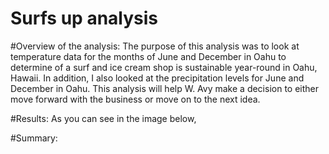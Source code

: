# Surfs up analysis

#Overview of the analysis:
The purpose of this analysis was to look at temperature data for the months of June and December in Oahu to determine of a surf and ice cream shop is sustainable year-round in Oahu, Hawaii.  In addition, I also looked at the precipitation levels for June and December in Oahu.  This analysis will help W. Avy make a decision to either move forward with the business or move on to the next idea.

#Results:
As you can see in the image below, 


#Summary:

